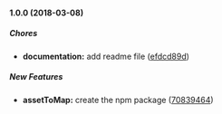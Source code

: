#### 1.0.0 (2018-03-08)

##### Chores

* **documentation:**  add readme file ([efdcd89d](https://github.com/ekino/webpack-plugin-assets-to-map/commit/efdcd89d4d599b5a653bd65b94d0873b38844e5e))

##### New Features

* **assetToMap:**  create the npm package ([70839464](https://github.com/ekino/webpack-plugin-assets-to-map/commit/70839464d7d2a7ab14477105813bff77a67c504f))

